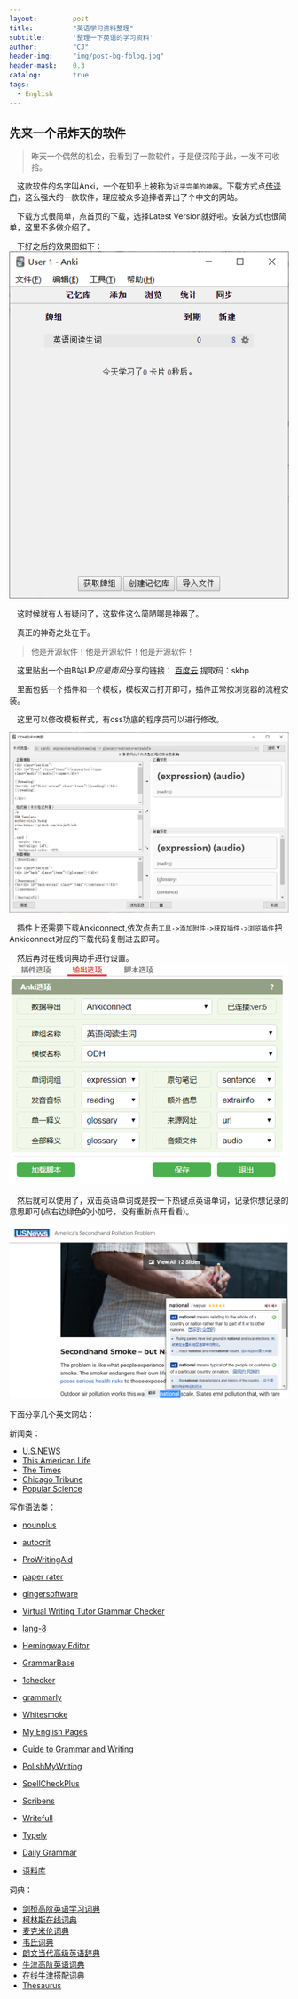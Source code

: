 ```yaml
---
layout: 		post
title: 			"英语学习资料整理"
subtitle: 		'整理一下英语的学习资料'
author: 		"CJ"
header-img: 	"img/post-bg-fblog.jpg"
header-mask: 	0.3
catalog: 		true
tags:
  - English
---
```


## 先来一个吊炸天的软件
> 昨天一个偶然的机会，我看到了一款软件，于是便深陷于此，一发不可收拾。

&emsp;这款软件的名字叫Anki，一个在知乎上被称为```近乎完美的神器```。下载方式点[传送门](http://www.ankichina.net/)，这么强大的一款软件，理应被众多追捧者弄出了个中文的网站。  

&emsp;下载方式很简单，点首页的下载，选择Latest Version就好啦。安装方式也很简单，这里不多做介绍了。  

&emsp;下好之后的效果图如下：
![](/img/in-posts/20200219_english.jpg)


&emsp;这时候就有人有疑问了，这软件这么简陋哪是神器了。


&emsp;真正的神奇之处在于。

> 他是开源软件！他是开源软件！他是开源软件！

&emsp;这里贴出一个由B站UP*应是南风*分享的链接：
[百度云](https://pan.baidu.com/s/1tyvRVj_5-51cClmXPrc8Lw) 提取码：skbp

&emsp;里面包括一个插件和一个模板，模板双击打开即可，插件正常按浏览器的流程安装。

&emsp;这里可以修改模板样式，有css功底的程序员可以进行修改。

![](/img/in-posts/20200219_anki_card.jpg)

&emsp;插件上还需要下载Ankiconnect,依次点击```工具->添加附件->获取插件->浏览插件```把Ankiconnect对应的下载代码复制进去即可。

&emsp;然后再对在线词典助手进行设置。
![](/img/in-posts/20200219_anki_card_2.png)

&emsp;然后就可以使用了，双击英语单词或是按一下热键点英语单词，记录你想记录的意思即可(点右边绿色的小加号，没有重新点开看看)。

![](/img/in-posts/20200219_anki_card_3.png)

下面分享几个英文网站：   

新闻类：  

- [U.S.NEWS](https://www.usnews.com/)  
- [This American Life](https://www.thisamericanlife.org/archive)  
- [The Times](https://www.thetimesinplainenglish.com/)  
- [Chicago Tribune](https://www.chicagotribune.com)  
- [Popular Science](https://www.popsci.com/)  

写作语法类：
  
- [nounplus](https://www.nounplus.net/)  
- [autocrit](https://www.autocrit.com/the-autocrit-story/)    
- [ProWritingAid](https://prowritingaid.com/)  
- [paper rater](https://www.paperrater.com/)  
- [gingersoftware](http://t.cn/Rq7SAzo)  
- [Virtual Writing Tutor Grammar Checker](http://virtualwritingtutor.com/)  
- [lang-8](https://lang-8.com/)  
- [Hemingway Editor](http://t.cn/8Fp9Zk7)
- [GrammarBase](http://www.grammarbase.com/)  
- [1checker](http://www.1checker.com/)  
- [grammarly](https://www.grammarly.com/)  
- [Whitesmoke](http://www.whitesmoke.com)  
- [My English Pages](https://www.myenglishpages.com/)  
- [Guide to Grammar and Writing](http://guidetogrammar.org/grammar/index.htm)    
- [PolishMyWriting](http://www.polishmywriting.com/)    
- [SpellCheckPlus](http://spellcheckplus.com/)  
- [Scribens](https://www.scribens.com/)  
- [Writefull](https://writefullapp.com/)  
- [Typely](https://typely.com/)  
- [Daily Grammar](http://www.dailygrammar.com/)  

- [语料库](https://www.english-corpora.org/)

词典：

- [剑桥高阶英语学习词典](https://dictionary.cambridge.org/)  
- [柯林斯在线词典](www.collinsdictionary.com)  
- [麦克米伦词典](www.macmillandictionary.com)  
- [韦氏词典](http://learnersdictionary.com/)
- [朗文当代高级英语辞典](www.ldoceonline.com)
- [牛津高阶英语词典](https://www.oxfordlearnersdictionaries.com/)  
- [在线牛津搭配词典](Collocationdictionary.freedicts.com)
- [Thesaurus](https://www.thesaurus.com/)
